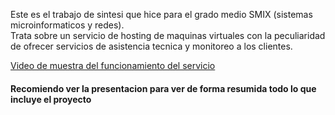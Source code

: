 <p>
Este es el trabajo de sintesi que hice para el grado medio SMIX (sistemas microinformaticos y redes). <br>
Trata sobre un servicio de hosting de maquinas virtuales con la peculiaridad de ofrecer servicios de asistencia tecnica y monitoreo a los clientes.
</p>
<a href="#">Video de muestra del funcionamiento del servicio</a>

<h4>Recomiendo ver la presentacion para ver de forma resumida todo lo que incluye el proyecto</h4>
